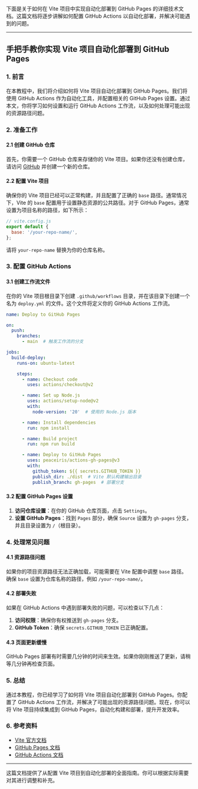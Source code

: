 下面是关于如何在 Vite 项目中实现自动化部署到 GitHub Pages 的详细技术文档。这篇文档将逐步讲解如何配置 GitHub Actions 以自动化部署，并解决可能遇到的问题。

---

## 手把手教你实现 Vite 项目自动化部署到 GitHub Pages

### 1. 前言

在本教程中，我们将介绍如何将 Vite 项目自动化部署到 GitHub Pages。我们将使用 GitHub Actions 作为自动化工具，并配置相关的 GitHub Pages 设置。通过本文，你将学习如何设置和运行 GitHub Actions 工作流，以及如何处理可能出现的资源路径问题。

### 2. 准备工作

#### 2.1 创建 GitHub 仓库

首先，你需要一个 GitHub 仓库来存储你的 Vite 项目。如果你还没有创建仓库，请访问 [GitHub](https://github.com) 并创建一个新的仓库。

#### 2.2 配置 Vite 项目

确保你的 Vite 项目已经可以正常构建，并且配置了正确的 `base` 路径。通常情况下，Vite 的 `base` 配置用于设置静态资源的公共路径。对于 GitHub Pages，通常设置为项目名称的路径，如下所示：

```js
// vite.config.js
export default {
  base: '/your-repo-name/',
};
```

请将 `your-repo-name` 替换为你的仓库名称。

### 3. 配置 GitHub Actions

#### 3.1 创建工作流文件

在你的 Vite 项目根目录下创建 `.github/workflows` 目录，并在该目录下创建一个名为 `deploy.yml` 的文件。这个文件将定义你的 GitHub Actions 工作流。

```yaml
name: Deploy to GitHub Pages

on:
  push:
    branches:
      - main  # 触发工作流的分支

jobs:
  build-deploy:
    runs-on: ubuntu-latest

    steps:
      - name: Checkout code
        uses: actions/checkout@v2

      - name: Set up Node.js
        uses: actions/setup-node@v2
        with:
          node-version: '20'  # 使用的 Node.js 版本

      - name: Install dependencies
        run: npm install

      - name: Build project
        run: npm run build

      - name: Deploy to GitHub Pages
        uses: peaceiris/actions-gh-pages@v3
        with:
          github_token: ${{ secrets.GITHUB_TOKEN }}
          publish_dir: ./dist  # Vite 默认构建输出目录
          publish_branch: gh-pages  # 部署分支
```

#### 3.2 配置 GitHub Pages 设置

1. **访问仓库设置**：在你的 GitHub 仓库页面，点击 `Settings`。
2. **设置 GitHub Pages**：找到 `Pages` 部分，确保 `Source` 设置为 `gh-pages` 分支，并且目录设置为 `/`（根目录）。

### 4. 处理常见问题

#### 4.1 资源路径问题

如果你的项目资源路径无法正确加载，可能需要在 Vite 配置中调整 `base` 路径。确保 `base` 设置为仓库名称的路径，例如 `/your-repo-name/`。

#### 4.2 部署失败

如果在 GitHub Actions 中遇到部署失败的问题，可以检查以下几点：

1. **访问权限**：确保你有权推送到 `gh-pages` 分支。
2. **GitHub Token**：确保 `secrets.GITHUB_TOKEN` 已正确配置。

#### 4.3 页面更新缓慢

GitHub Pages 部署有时需要几分钟的时间来生效。如果你刚刚推送了更新，请稍等几分钟再检查页面。

### 5. 总结

通过本教程，你已经学习了如何将 Vite 项目自动化部署到 GitHub Pages。你配置了 GitHub Actions 工作流，并解决了可能出现的资源路径问题。现在，你可以将 Vite 项目持续集成到 GitHub Pages，自动化构建和部署，提升开发效率。

### 6. 参考资料

- [Vite 官方文档](https://vitejs.dev/)
- [GitHub Pages 文档](https://docs.github.com/en/pages)
- [GitHub Actions 文档](https://docs.github.com/en/actions)

---

这篇文档提供了从配置 Vite 项目到自动化部署的全面指南。你可以根据实际需要对其进行调整和补充。